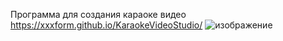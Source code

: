 Программа для создания караоке видео
https://xxxform.github.io/KaraokeVideoStudio/
![изображение](https://github.com/xxxform/KaraokeVideoStudio/assets/26012820/03b907a6-27bd-4f43-a3ae-16a59a55cf6e)
